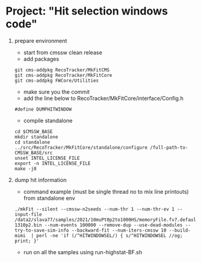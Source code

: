 # Project: "Hit selection windows code" 

1. prepare environment 

   - start from cmssw clean release
   - add packages
   
   ```
   git cms-addpkg RecoTracker/MkFitCMS
   git cms-addpkg RecoTracker/MkFitCore
   git cms-addpkg FWCore/Utilities

   ```
   - make sure you the commit
   - add the line below to RecoTracker/MkFitCore/interface/Config.h 
    
   ``` 
   #define DUMPHITWINDOW
   ```
   - compile standalone
     

   ``` 
   cd $CMSSW_BASE
   mkdir standalone
   cd standalone
   ../src/RecoTracker/MkFitCore/standalone/configure /full-path-to-CMSSW_BASE/src
   unset INTEL_LICENSE_FILE
   export -n INTEL_LICENSE_FILE
   make -j8
   ```
2. dump hit information
   
   - command example (must be single thread no to mix line printouts) from standalone env
   ```
   ./mkFit --silent --cmssw-n2seeds --num-thr 1 --num-thr-ev 1 --input-file /data2/slava77/samples/2021/10muPt0p2to1000HS/memoryFile.fv7.default.24feee2.230329-1310p2.bin --num-events 100000 --remove-dup --use-dead-modules --try-to-save-sim-info --backward-fit --num-iters-cmssw 10 --build-mimi  | perl -ne 'if (/^HITWINDOWSEL/) { s/^HITWINDOWSEL //og; print; }'
   ```
   - run on all the samples using run-highstat-BF.sh
   
